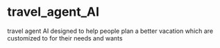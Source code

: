 # travel_agent_AI
travel agent AI designed to help people plan a better vacation which are customized to for their needs and wants 

